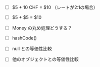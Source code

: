 - [ ] $5 + 10 CHF = $10 （レートが2:1の場合）
- [ ] $5 + $5 = $10
- [ ] Money の丸め処理どうする？
- [ ] hashCode()
- [ ] null との等価性比較
- [ ] 他のオブジェクトとの等価性比較

